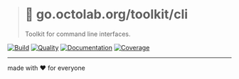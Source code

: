 > # 🧰 go.octolab.org/toolkit/cli
>
> Toolkit for command line interfaces.

[![Build][icon_build]][page_build]
[![Quality][icon_quality]][page_quality]
[![Documentation][icon_docs]][page_docs]
[![Coverage][icon_coverage]][page_coverage]

---

made with ❤️ for everyone

[icon_build]:      https://travis-ci.org/octolab/cli.svg?branch=master
[icon_coverage]:   https://api.codeclimate.com/v1/badges/a24132a83a64657ce3fd/test_coverage
[icon_docs]:       https://godoc.org/go.octolab.org/toolkit/cli?status.svg
[icon_quality]:    https://goreportcard.com/badge/go.octolab.org/toolkit/cli

[page_build]:      https://travis-ci.org/octolab/cli
[page_coverage]:   https://codeclimate.com/github/octolab/cli/test_coverage
[page_docs]:       https://godoc.org/go.octolab.org/toolkit/cli
[page_quality]:    https://goreportcard.com/report/go.octolab.org/toolkit/cli

[promo]:           https://github.com/octolab/cli
